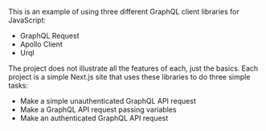This is an example of using three different GraphQL client libraries for JavaScript:

* GraphQL Request
* Apollo Client
* Urql

The project does not illustrate all the features of each, just the basics. Each project is a simple Next.js site that uses these libraries to do three simple tasks:

* Make a simple unauthenticated GraphQL API request
* Make a GraphQL API request passing variables
* Make an authenticated GraphQL API request